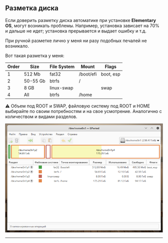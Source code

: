 ## Разметка диска

Если доверить разметку диска автоматике при установке **Elementary OS**, могут возникать проблемы. Например, установка зависает на 70% и дальше не идет; установка прерывается и выдает ошибку и т.д.

При ручной разметке лично у меня ни разу подобных печалей не возникало.

Вот такая разметка у меня:

| Order | Size     | File System | Mount       | Flags     |
|-------|----------|-------------|-------------|-----------|
| 1     | 512 Mb   | fat32       | /boot/efi   | boot, esp |
| 2     | 50-55 Gb | btrfs       | /           |           |
| 3     | 8 GB     | linux-swap  |             | swap      |
| 4     | All      | btrfs       | /home       |           |

⚠️ Объем под ROOT и SWAP, файловую систему под ROOT и HOME выбирайте по своим потребностям и на свое усмотрение. Аналогично с количеством и видами разделов.

![gparted](https://github.com/ded-ared/eos-all-about/blob/main/images/gparted-disk-partition.png)

---
